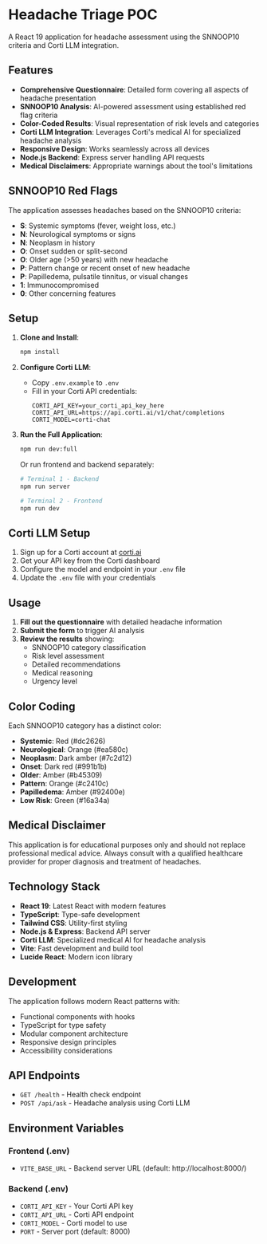 # Headache Triage POC

A React 19 application for headache assessment using the SNNOOP10 criteria and Corti LLM integration.

## Features

- **Comprehensive Questionnaire**: Detailed form covering all aspects of headache presentation
- **SNNOOP10 Analysis**: AI-powered assessment using established red flag criteria
- **Color-Coded Results**: Visual representation of risk levels and categories
- **Corti LLM Integration**: Leverages Corti's medical AI for specialized headache analysis
- **Responsive Design**: Works seamlessly across all devices
- **Node.js Backend**: Express server handling API requests
- **Medical Disclaimers**: Appropriate warnings about the tool's limitations

## SNNOOP10 Red Flags

The application assesses headaches based on the SNNOOP10 criteria:

- **S**: Systemic symptoms (fever, weight loss, etc.)
- **N**: Neurological symptoms or signs
- **N**: Neoplasm in history
- **O**: Onset sudden or split-second
- **O**: Older age (>50 years) with new headache
- **P**: Pattern change or recent onset of new headache
- **P**: Papilledema, pulsatile tinnitus, or visual changes
- **1**: Immunocompromised
- **0**: Other concerning features

## Setup

1. **Clone and Install**:
   ```bash
   npm install
   ```

2. **Configure Corti LLM**:
   - Copy `.env.example` to `.env`
   - Fill in your Corti API credentials:
     ```
     CORTI_API_KEY=your_corti_api_key_here
     CORTI_API_URL=https://api.corti.ai/v1/chat/completions
     CORTI_MODEL=corti-chat
     ```

3. **Run the Full Application**:
   ```bash
   npm run dev:full
   ```
   
   Or run frontend and backend separately:
   ```bash
   # Terminal 1 - Backend
   npm run server
   
   # Terminal 2 - Frontend
   npm run dev
   ```

## Corti LLM Setup

1. Sign up for a Corti account at [corti.ai](https://corti.ai)
2. Get your API key from the Corti dashboard
3. Configure the model and endpoint in your `.env` file
4. Update the `.env` file with your credentials

## Usage

1. **Fill out the questionnaire** with detailed headache information
2. **Submit the form** to trigger AI analysis
3. **Review the results** showing:
   - SNNOOP10 category classification
   - Risk level assessment
   - Detailed recommendations
   - Medical reasoning
   - Urgency level

## Color Coding

Each SNNOOP10 category has a distinct color:
- **Systemic**: Red (#dc2626)
- **Neurological**: Orange (#ea580c)
- **Neoplasm**: Dark amber (#7c2d12)
- **Onset**: Dark red (#991b1b)
- **Older**: Amber (#b45309)
- **Pattern**: Orange (#c2410c)
- **Papilledema**: Amber (#92400e)
- **Low Risk**: Green (#16a34a)

## Medical Disclaimer

This application is for educational purposes only and should not replace professional medical advice. Always consult with a qualified healthcare provider for proper diagnosis and treatment of headaches.

## Technology Stack

- **React 19**: Latest React with modern features
- **TypeScript**: Type-safe development
- **Tailwind CSS**: Utility-first styling
- **Node.js & Express**: Backend API server
- **Corti LLM**: Specialized medical AI for headache analysis
- **Vite**: Fast development and build tool
- **Lucide React**: Modern icon library

## Development

The application follows modern React patterns with:
- Functional components with hooks
- TypeScript for type safety
- Modular component architecture
- Responsive design principles
- Accessibility considerations

## API Endpoints

- `GET /health` - Health check endpoint
- `POST /api/ask` - Headache analysis using Corti LLM

## Environment Variables

### Frontend (.env)
- `VITE_BASE_URL` - Backend server URL (default: http://localhost:8000/)

### Backend (.env)
- `CORTI_API_KEY` - Your Corti API key
- `CORTI_API_URL` - Corti API endpoint
- `CORTI_MODEL` - Corti model to use
- `PORT` - Server port (default: 8000)